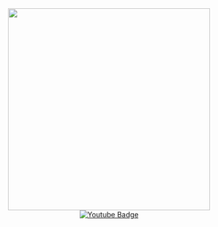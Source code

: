 <div id="header" align="center">
  <img src="https://media.giphy.com/media/v1.Y2lkPTc5MGI3NjExa2hhNmY1c2IyenI5MjVhaDI2bGNoNHJnMXBvODMzbXhzMnNjeTk2dCZlcD12MV9pbnRlcm5hbF9naWZfYnlfaWQmY3Q9Zw/citBl9yPwnUOs/giphy.gif" width="400" />
</div>

<div id="badges" align="center">
  <a href="https://www.youtube.com/channel/UCMbolp5laGf-10Uh277Bm3Q" target="_blank">
      <img src="https://img.shields.io/badge/YouTube-red?style=for-the-badge&logo=youtube&logoColor=white" alt="Youtube Badge"/>
  </a>
</div>

